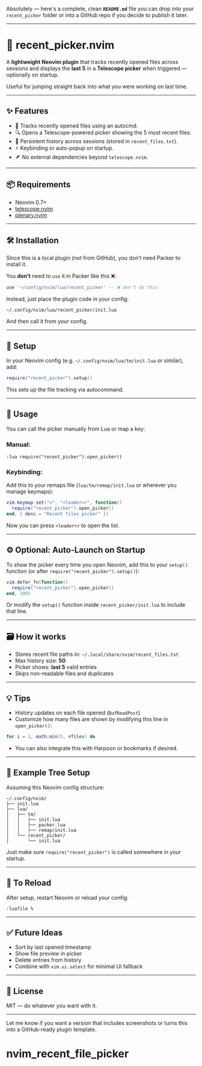 Absolutely — here's a complete, clean **`README.md`** file you can drop into your `recent_picker` folder or into a GitHub repo if you decide to publish it later.

---

# 📂 recent\_picker.nvim

A **lightweight Neovim plugin** that tracks recently opened files across sessions and displays the **last 5** in a **Telescope picker** when triggered — optionally on startup.

Useful for jumping straight back into what you were working on last time.

---

## ✨ Features

* 📜 Tracks recently opened files using an autocmd.
* 🔍 Opens a Telescope-powered picker showing the 5 most recent files.
* 🧠 Persistent history across sessions (stored in `recent_files.txt`).
* ⚡ Keybinding or auto-popup on startup.
* 🪶 No external dependencies beyond `telescope.nvim`.

---

## 📦 Requirements

* Neovim 0.7+
* [telescope.nvim](https://github.com/nvim-telescope/telescope.nvim)
* [plenary.nvim](https://github.com/nvim-lua/plenary.nvim)

---

## 🛠️ Installation

Since this is a local plugin (not from GitHub), you don’t need Packer to install it.

You **don’t** need to `use` it in Packer like this ❌:

```lua
use '~/config/nvim/lua/recent_picker' -- ❌ don't do this
```

Instead, just place the plugin code in your config:

```
~/.config/nvim/lua/recent_picker/init.lua
```

And then call it from your config.

---

## 🔧 Setup

In your Neovim config (e.g. `~/.config/nvim/lua/tm/init.lua` or similar), add:

```lua
require("recent_picker").setup()
```

This sets up the file tracking via autocommand.

---

## 🎯 Usage

You can call the picker manually from Lua or map a key:

### Manual:

```vim
:lua require("recent_picker").open_picker()
```

### Keybinding:

Add this to your remaps file (`lua/tm/remap/init.lua` or wherever you manage keymaps):

```lua
vim.keymap.set("n", "<leader>r", function()
  require("recent_picker").open_picker()
end, { desc = "Recent files picker" })
```

Now you can press `<leader>r` to open the list.

---

## ⚙️ Optional: Auto-Launch on Startup

To show the picker every time you open Neovim, add this to your `setup()` function (or after `require("recent_picker").setup()`):

```lua
vim.defer_fn(function()
  require("recent_picker").open_picker()
end, 100)
```

Or modify the `setup()` function inside `recent_picker/init.lua` to include that line.

---

## 🗃️ How it works

* Stores recent file paths in:
  `~/.local/share/nvim/recent_files.txt`
* Max history size: **50**
* Picker shows: **last 5** valid entries
* Skips non-readable files and duplicates

---

## 💡 Tips

* History updates on each file opened (`BufReadPost`)
* Customize how many files are shown by modifying this line in `open_picker()`:

```lua
for i = 1, math.min(5, #files) do
```

* You can also integrate this with Harpoon or bookmarks if desired.

---

## 🧪 Example Tree Setup

Assuming this Neovim config structure:

```
~/.config/nvim/
├── init.lua
├── lua/
│   ├── tm/
│   │   ├── init.lua
│   │   ├── packer.lua
│   │   ├── remap/init.lua
│   └── recent_picker/
│       └── init.lua
```

Just make sure `require("recent_picker")` is called somewhere in your startup.

---

## 🔄 To Reload

After setup, restart Neovim or reload your config:

```vim
:luafile %
```

---

## ✅ Future Ideas

* Sort by last opened timestamp
* Show file preview in picker
* Delete entries from history
* Combine with `vim.ui.select` for minimal UI fallback

---

## 📄 License

MIT — do whatever you want with it.

---

Let me know if you want a version that includes screenshots or turns this into a GitHub-ready plugin template.

# nvim_recent_file_picker
